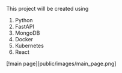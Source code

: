 This project will be created using 
1. Python
2. FastAPI
3. MongoDB
4. Docker
5. Kubernetes
6. React


[!main page][public/images/main_page.png]